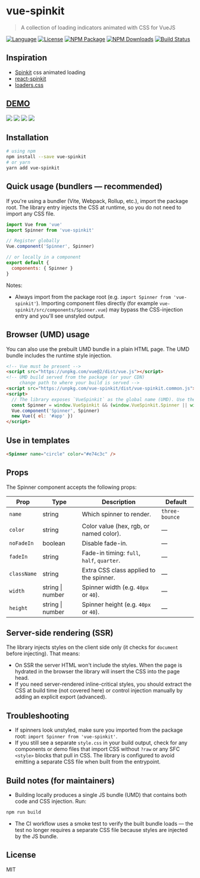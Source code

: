 # vue-spinkit

> A collection of loading indicators animated with CSS for VueJS

[![Language](https://img.shields.io/badge/language-vue-green.svg)](https://img.shields.io/badge/language-vue-green.svg)
[![License](https://img.shields.io/badge/license-MIT-000000.svg)](https://img.shields.io/badge/license-MIT-000000.svg)
[![NPM Package](https://img.shields.io/npm/v/vue-spinkit.svg)](https://www.npmjs.com/package/vue-spinkit)
[![NPM Downloads](https://img.shields.io/npm/dm/vue-spinkit.svg)](https://npmjs.org/package/vue-spinkit)
[![Build Status](https://github.com/TonPC64/vue-spinkit/actions/workflows/node.js.yml/badge.svg)](https://github.com/TonPC64/vue-spinkit/actions/workflows/node.js.yml)

## Inspiration

* [Spinkit](http://tobiasahlin.com/spinkit/) css animated loading
* [react-spinkit](https://github.com/KyleAMathews/react-spinkit)
* [loaders.css](https://connoratherton.com/loaders)

## [DEMO](https://tonpc64.github.io/vue-spinkit/)

![](./static/example1.gif)
![](./static/example2.gif)
![](./static/example3.gif)
![](./static/example4.gif)

Installation
------------

```bash
# using npm
npm install --save vue-spinkit
# or yarn
yarn add vue-spinkit
```

Quick usage (bundlers — recommended)
-----------------------------------

If you're using a bundler (Vite, Webpack, Rollup, etc.), import the package root. The library entry injects the CSS at runtime, so you do not need to import any CSS file.

```js
import Vue from 'vue'
import Spinner from 'vue-spinkit'

// Register globally
Vue.component('Spinner', Spinner)

// or locally in a component
export default {
  components: { Spinner }
}
```

Notes:

* Always import from the package root (e.g. `import Spinner from 'vue-spinkit'`). Importing component files directly (for example `vue-spinkit/src/components/Spinner.vue`) may bypass the CSS-injection entry and you'll see unstyled output.

Browser (UMD) usage
--------------------

You can also use the prebuilt UMD bundle in a plain HTML page. The UMD bundle includes the runtime style injection.

```html
<!-- Vue must be present -->
<script src="https://unpkg.com/vue@2/dist/vue.js"></script>
<!-- UMD build served from the package (or your CDN)
     change path to where your build is served -->
<script src="https://unpkg.com/vue-spinkit/dist/vue-spinkit.common.js"></script>
<script>
  // The library exposes `VueSpinkit` as the global name (UMD). Use the exported Spinner.
  const Spinner = window.VueSpinkit && (window.VueSpinkit.Spinner || window.VueSpinkit.default)
  Vue.component('Spinner', Spinner)
  new Vue({ el: '#app' })
</script>
```

Use in templates
---------------

```html
<Spinner name="circle" color="#e74c3c" />
```

Props
-----

The Spinner component accepts the following props:

| Prop        | Type             | Description                                | Default        |
| ----------- | ---------------- | ------------------------------------------ | -------------- |
| `name`      | string           | Which spinner to render.                   | `three-bounce` |
| `color`     | string           | Color value (hex, rgb, or named color).    | —              |
| `noFadeIn`  | boolean          | Disable fade-in.                           | —              |
| `fadeIn`    | string           | Fade-in timing: `full`, `half`, `quarter`. | —              |
| `className` | string           | Extra CSS class applied to the spinner.    | —              |
| `width`     | string \| number | Spinner width (e.g. `40px` or `40`).       | —              |
| `height`    | string \| number | Spinner height (e.g. `40px` or `40`).      | —              |

Server-side rendering (SSR)
--------------------------

The library injects styles on the client side only (it checks for `document` before injecting). That means:

* On SSR the server HTML won't include the styles. When the page is hydrated in the browser the library will insert the CSS into the page head.
* If you need server-rendered inline-critical styles, you should extract the CSS at build time (not covered here) or control injection manually by adding an explicit export (advanced).

Troubleshooting
---------------

* If spinners look unstyled, make sure you imported from the package root: `import Spinner from 'vue-spinkit'`.
* If you still see a separate `style.css` in your build output, check for any components or demo files that import CSS without `?raw` or any SFC `<style>` blocks that pull in CSS. The library is configured to avoid emitting a separate CSS file when built from the entrypoint.

Build notes (for maintainers)
----------------------------

* Building locally produces a single JS bundle (UMD) that contains both code and CSS injection. Run:

```bash
npm run build
```

* The CI workflow uses a smoke test to verify the built bundle loads — the test no longer requires a separate CSS file because styles are injected by the JS bundle.

License
-------

MIT
